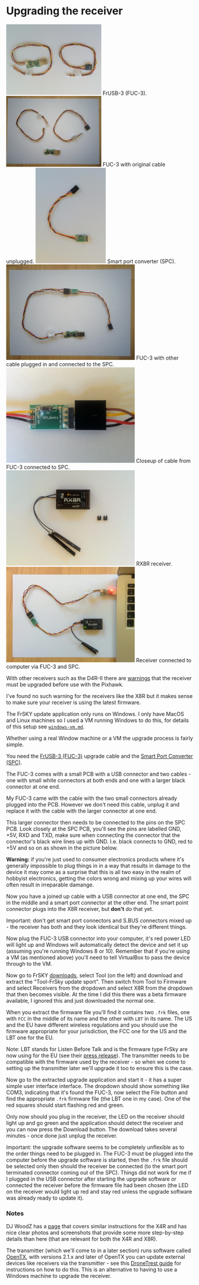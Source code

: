 Upgrading the receiver
======================

<img width="256" src="images/assembly/electronics/fuc-3.jpg">  
FrUSB-3 (FUC-3).

<img width="256" src="images/assembly/electronics/fuc-3-unplugged.jpg">  
FUC-3 with original cable unplugged.

<img height="256" src="images/assembly/electronics/spc.jpg">  
Smart port converter (SPC).

<img height="256" src="images/assembly/electronics/fuc-3-and-spc.jpg">  
FUC-3 with other cable plugged in and connected to the SPC.

<img height="256" src="images/assembly/electronics/spc-connection-closeup.jpg">  
Closeup of cable from FUC-3 connected to SPC.

<img height="256" src="images/assembly/electronics/receiver-rx8r.jpg">  
RX8R receiver.

<img height="256" src="images/assembly/electronics/receiver-connected-to-computer.jpg">  
Receiver connected to computer via FUC-3 and SPC.

With other receivers such as the D4R-II there are [warnings](https://pixhawk.org/peripherals/radio-control/frsky#parts_list) that the receiver must be upgraded before use with the Pixhawk.

I've found no such warning for the receivers like the X8R but it makes sense to make sure your receiver is using the latest firmware.

The FrSKY update application only runs on Windows. I only have MacOS and Linux machines so I used a VM running Windows to do this, for details of this setup see [`windows-vm.md`](windows-vm.md).

Whether using a real Window machine or a VM the upgrade process is fairly simple.

You need the [FrUSB-3 (FUC-3)](http://www.frsky-rc.com/product/pro.php?pro_id=37) upgrade cable and the [Smart Port Converter (SPC)](http://www.frsky-rc.com/product/pro.php?pro_id=132).

The FUC-3 comes with a small PCB with a USB connector and two cables - one with small white connectors at both ends and one with a larger black connector at one end.

My FUC-3 came with the cable with the two small connectors already plugged into the PCB. However we don't need this cable, unplug it and replace it with the cable with the larger connector at one end.

This larger connector then needs to be connected to the pins on the SPC PCB. Look closely at the SPC PCB, you'll see the pins are labelled GND, +5V, RXD and TXD, make sure when connecting the connector that the connector's black wire lines up with GND. I.e. black connects to GND, red to +5V and so on as shown in the picture below.

**Warning:** if you're just used to consumer electronics products where it's generally impossible to plug things in in a way that results in damage to the device it may come as a surprise that this is all two easy in the realm of hobbyist electronics, getting the colors wrong and mixing up your wires will often result in irreparable damange.

Now you have a joined up cable with a USB connector at one end, the SPC in the middle and a smart port connector at the other end. The smart point connector plugs into the X8R receiver, but **don't** do that yet.

Important: don't get smart port connectors and S.BUS connectors mixed up - the receiver has both and they look identical but they're different things.

Now plug the FUC-3 USB connector into your computer, it's red power LED will light up and Windows will automatically detect the device and set it up (assuming you're running Windows 8 or 10). Remember that if you're using a VM (as mentioned above) you'll need to tell VirtualBox to pass the device through to the VM.

Now go to FrSKY [downloads](http://www.frsky-rc.com/download/), select Tool (on the left) and download and extract the "Tool-FrSky update sport". Then switch from Tool to Firmware and select Receivers from the dropdown and select X8R from the dropdown that then becomes visible. At the time I did this there was a beta firmware available, I ignored this and just downloaded the normal one.

When you extract the firmware file you'll find it contains two `.frk` files, one with `FCC` in the middle of its name and the other with `LBT` in its name. The US and the EU have different wireless regulations and you should use the firmware appropriate for your jurisdiction, the FCC one for the US and the LBT one for the EU.

Note: LBT stands for Listen Before Talk and is the firmware type FrSky are now using for the EU (see their [press release](http://www.frsky-rc.com/media/mediaItem.php?m_id=17)). The transmitter needs to be compatible with the firmware used by the receiver - so when we come to setting up the transmitter later we'll upgrade it too to ensure this is the case.

Now go to the extracted upgrade application and start it - it has a super simple user interface interface. The dropdown should show something like COM3, indicating that it's found the FUC-3, now select the File button and find the appropriate `.frk` firmware file (the LBT one in my case). One of the red squares should start flashing red and green.

Only now should you plug in the receiver, the LED on the receiver should light up and go green and the application should detect the receiver and you can now press the Download button. The download takes several minutes - once done just unplug the receiver.

Important: the upgrade software seems to be completely unflexible as to the order things need to be plugged in. The FUC-3 must be plugged into the computer before the upgrade software is started, then the `.frk` file should be selected only then should the receiver be connected (to the smart port terminated connector coming out of the SPC). Things did not work for me if I plugged in the USB connector after starting the upgrade software or connected the receiver before the firmware file had been chosen (the LED on the receiver would light up red and stay red unless the upgrade software was already ready to update it).

### Notes

DJ WoodZ has a [page](http://djwoodz.com/2016/04/11/How-To-Update-FrSky-X4R-SB-Firmware-via-USB/) that covers similar instructions for the X4R and has nice clear photos and screenshots that provide some more step-by-step details than here (that are relevant for both the X4R and X8R).

The transmitter (which we'll come to in a later section) runs software called [OpenTX](http://www.open-tx.org), with versions 2.1.x and later of OpenTX you can update external devices like receivers via the transmitter - see this [DroneTrest guide](http://www.dronetrest.com/t/how-to-upgrade-your-frsky-receiver-firmware-x8r-x4r-x4r-sb/1667) for instructions on how to do this. This is an alternative to having to use a Windows machine to upgrade the receiver.
